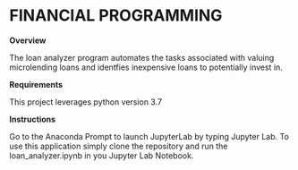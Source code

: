 # FINANCIAL PROGRAMMING

**Overview**

The loan analyzer program automates the tasks associated with valuing microlending loans and identfies inexpensive loans to potentially invest in.

**Requirements**

This project leverages python version 3.7

**Instructions**

Go to the Anaconda Prompt to launch JupyterLab by typing Jupyter Lab. To use this application simply clone the repository and run the loan_analyzer.ipynb in you Jupyter Lab Notebook.

